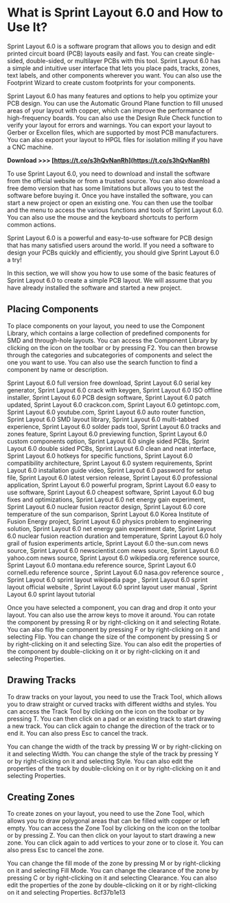 # What is Sprint Layout 6.0 and How to Use It?
 
Sprint Layout 6.0 is a software program that allows you to design and edit printed circuit board (PCB) layouts easily and fast. You can create single-sided, double-sided, or multilayer PCBs with this tool. Sprint Layout 6.0 has a simple and intuitive user interface that lets you place pads, tracks, zones, text labels, and other components wherever you want. You can also use the Footprint Wizard to create custom footprints for your components.
 
Sprint Layout 6.0 has many features and options to help you optimize your PCB design. You can use the Automatic Ground Plane function to fill unused areas of your layout with copper, which can improve the performance of high-frequency boards. You can also use the Design Rule Check function to verify your layout for errors and warnings. You can export your layout to Gerber or Excellon files, which are supported by most PCB manufacturers. You can also export your layout to HPGL files for isolation milling if you have a CNC machine.
 
**Download >>> [https://t.co/s3hQvNanRh](https://t.co/s3hQvNanRh)**


 
To use Sprint Layout 6.0, you need to download and install the software from the official website or from a trusted source. You can also download a free demo version that has some limitations but allows you to test the software before buying it. Once you have installed the software, you can start a new project or open an existing one. You can then use the toolbar and the menu to access the various functions and tools of Sprint Layout 6.0. You can also use the mouse and the keyboard shortcuts to perform common actions.
 
Sprint Layout 6.0 is a powerful and easy-to-use software for PCB design that has many satisfied users around the world. If you need a software to design your PCBs quickly and efficiently, you should give Sprint Layout 6.0 a try!
  
In this section, we will show you how to use some of the basic features of Sprint Layout 6.0 to create a simple PCB layout. We will assume that you have already installed the software and started a new project.
 
## Placing Components
 
To place components on your layout, you need to use the Component Library, which contains a large collection of predefined components for SMD and through-hole layouts. You can access the Component Library by clicking on the icon on the toolbar or by pressing F2. You can then browse through the categories and subcategories of components and select the one you want to use. You can also use the search function to find a component by name or description.
 
Sprint Layout 6.0 full version free download,  Sprint Layout 6.0 serial key generator,  Sprint Layout 6.0 crack with keygen,  Sprint Layout 6.0 ISO offline installer,  Sprint Layout 6.0 PCB design software,  Sprint Layout 6.0 patch updated,  Sprint Layout 6.0 crackcon.com,  Sprint Layout 6.0 getintopc.com,  Sprint Layout 6.0 youtube.com,  Sprint Layout 6.0 auto router function,  Sprint Layout 6.0 SMD layout library,  Sprint Layout 6.0 multi-tabbed experience,  Sprint Layout 6.0 solder pads tool,  Sprint Layout 6.0 tracks and zones feature,  Sprint Layout 6.0 previewing function,  Sprint Layout 6.0 custom components option,  Sprint Layout 6.0 single sided PCBs,  Sprint Layout 6.0 double sided PCBs,  Sprint Layout 6.0 clean and neat interface,  Sprint Layout 6.0 hotkeys for specific functions,  Sprint Layout 6.0 compatibility architecture,  Sprint Layout 6.0 system requirements,  Sprint Layout 6.0 installation guide video,  Sprint Layout 6.0 password for setup file,  Sprint Layout 6.0 latest version release,  Sprint Layout 6.0 professional application,  Sprint Layout 6.0 powerful program,  Sprint Layout 6.0 easy to use software,  Sprint Layout 6.0 cheapest software,  Sprint Layout 6.0 bug fixes and optimizations,  Sprint Layout 6.0 net energy gain experiment,  Sprint Layout 6.0 nuclear fusion reactor design,  Sprint Layout 6.0 core temperature of the sun comparison,  Sprint Layout 6.0 Korea Institute of Fusion Energy project,  Sprint Layout 6.0 physics problem to engineering solution,  Sprint Layout 6.0 net energy gain experiment date,  Sprint Layout 6.0 nuclear fusion reaction duration and temperature,  Sprint Layout 6.0 holy grail of fusion experiments article,  Sprint Layout 6.0 the-sun.com news source,  Sprint Layout 6.0 newscientist.com news source,  Sprint Layout 6.0 yahoo.com news source,  Sprint Layout 6.0 wikipedia.org reference source,  Sprint Layout 6.0 montana.edu reference source,  Sprint Layout 6.0 cornell.edu reference source ,  Sprint Layout 6.0 nasa.gov reference source ,  Sprint Layout 6.0 sprint layout wikipedia page ,  Sprint Layout 6.0 sprint layout official website ,  Sprint Layout 6.0 sprint layout user manual ,  Sprint Layout 6.0 sprint layout tutorial
 
Once you have selected a component, you can drag and drop it onto your layout. You can also use the arrow keys to move it around. You can rotate the component by pressing R or by right-clicking on it and selecting Rotate. You can also flip the component by pressing F or by right-clicking on it and selecting Flip. You can change the size of the component by pressing S or by right-clicking on it and selecting Size. You can also edit the properties of the component by double-clicking on it or by right-clicking on it and selecting Properties.
 
## Drawing Tracks
 
To draw tracks on your layout, you need to use the Track Tool, which allows you to draw straight or curved tracks with different widths and styles. You can access the Track Tool by clicking on the icon on the toolbar or by pressing T. You can then click on a pad or an existing track to start drawing a new track. You can click again to change the direction of the track or to end it. You can also press Esc to cancel the track.
 
You can change the width of the track by pressing W or by right-clicking on it and selecting Width. You can change the style of the track by pressing Y or by right-clicking on it and selecting Style. You can also edit the properties of the track by double-clicking on it or by right-clicking on it and selecting Properties.
 
## Creating Zones
 
To create zones on your layout, you need to use the Zone Tool, which allows you to draw polygonal areas that can be filled with copper or left empty. You can access the Zone Tool by clicking on the icon on the toolbar or by pressing Z. You can then click on your layout to start drawing a new zone. You can click again to add vertices to your zone or to close it. You can also press Esc to cancel the zone.
 
You can change the fill mode of the zone by pressing M or by right-clicking on it and selecting Fill Mode. You can change the clearance of the zone by pressing C or by right-clicking on it and selecting Clearance. You can also edit the properties of the zone by double-clicking on it or by right-clicking on it and selecting Properties.
 8cf37b1e13
 
